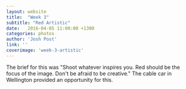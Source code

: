```yaml
---
layout: website
title:  "Week 3"
subtitle: "Red Artistic"
date:   2016-04-05 11:00:00 +1300
categories: photos
author: 'Josh Post'
link: ''
coverimage: 'week-3-artistic'
---
```


The brief for this was "Shoot whatever inspires you. Red should be the focus of the image. Don't be afraid to be creative." The cable car in Wellington provided an opportunity for this. 